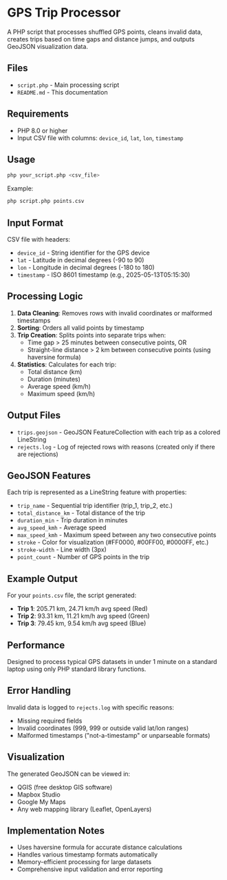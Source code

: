 # GPS Trip Processor

A PHP script that processes shuffled GPS points, cleans invalid data, creates trips based on time gaps and distance jumps, and outputs GeoJSON visualization data.

## Files

- `script.php` - Main processing script
- `README.md` - This documentation

## Requirements

- PHP 8.0 or higher
- Input CSV file with columns: `device_id`, `lat`, `lon`, `timestamp`

## Usage

```bash
php your_script.php <csv_file>
```

Example:
```bash
php script.php points.csv
```

## Input Format

CSV file with headers:
- `device_id` - String identifier for the GPS device
- `lat` - Latitude in decimal degrees (-90 to 90)
- `lon` - Longitude in decimal degrees (-180 to 180)  
- `timestamp` - ISO 8601 timestamp (e.g., 2025-05-13T05:15:30)

## Processing Logic

1. **Data Cleaning**: Removes rows with invalid coordinates or malformed timestamps
2. **Sorting**: Orders all valid points by timestamp
3. **Trip Creation**: Splits points into separate trips when:
   - Time gap > 25 minutes between consecutive points, OR
   - Straight-line distance > 2 km between consecutive points (using haversine formula)
4. **Statistics**: Calculates for each trip:
   - Total distance (km)
   - Duration (minutes)
   - Average speed (km/h)
   - Maximum speed (km/h)

## Output Files

- `trips.geojson` - GeoJSON FeatureCollection with each trip as a colored LineString
- `rejects.log` - Log of rejected rows with reasons (created only if there are rejections)

## GeoJSON Features

Each trip is represented as a LineString feature with properties:
- `trip_name` - Sequential trip identifier (trip_1, trip_2, etc.)
- `total_distance_km` - Total distance of the trip
- `duration_min` - Trip duration in minutes
- `avg_speed_kmh` - Average speed
- `max_speed_kmh` - Maximum speed between any two consecutive points
- `stroke` - Color for visualization (#FF0000, #00FF00, #0000FF, etc.)
- `stroke-width` - Line width (3px)
- `point_count` - Number of GPS points in the trip

## Example Output

For your `points.csv` file, the script generated:
- **Trip 1**: 205.71 km, 24.71 km/h avg speed (Red)
- **Trip 2**: 93.31 km, 11.21 km/h avg speed (Green) 
- **Trip 3**: 79.45 km, 9.54 km/h avg speed (Blue)

## Performance

Designed to process typical GPS datasets in under 1 minute on a standard laptop using only PHP standard library functions.

## Error Handling

Invalid data is logged to `rejects.log` with specific reasons:
- Missing required fields
- Invalid coordinates (999, 999 or outside valid lat/lon ranges)
- Malformed timestamps ("not-a-timestamp" or unparseable formats)

## Visualization

The generated GeoJSON can be viewed in:
- QGIS (free desktop GIS software)
- Mapbox Studio
- Google My Maps
- Any web mapping library (Leaflet, OpenLayers)

## Implementation Notes

- Uses haversine formula for accurate distance calculations
- Handles various timestamp formats automatically  
- Memory-efficient processing for large datasets
- Comprehensive input validation and error reporting
